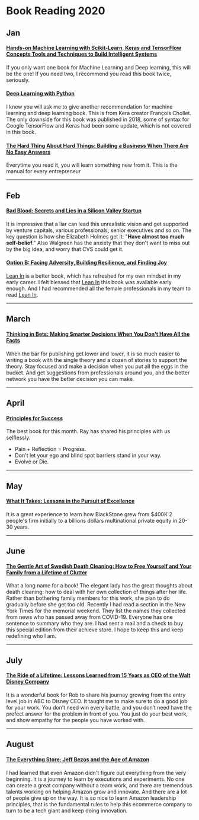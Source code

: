 # Book Reading 2020 #
## Jan ##
#### [Hands-on Machine Learning with Scikit-Learn, Keras and TensorFlow Concepts  Tools  and Techniques to Build Intelligent Systems](https://amzn.to/2Jq6PIo)

If you only want one book for Machine Learning and Deep learning, this will be the one! If you need two, I recommend you read this book twice, seriously. 

#### [Deep Learning with Python](https://amzn.to/3dJXzgj)

I knew you will ask me to give another recommendation for machine learning and deep learning book. This is from Kera creator François Chollet. The only downside for this book was published in 2018, some of syntax for Google TensorFlow and Keras had been some update, which is not covered in this book.

#### [The Hard Thing About Hard Things: Building a Business When There Are No Easy Answers](https://amzn.to/2wCMxJ2) 

Everytime you read it, you will learn something new from it. This is the manual for every entrepreneur

---
## Feb ##
#### [Bad Blood: Secrets and Lies in a Silicon Valley Startup](https://amzn.to/2ThUkUM)

It is impressive that a liar can lead this unrealistic vision and get supported by venture capitals, various professionals, senior executives and so on. The key question is how she Elizabeth Holmes get it: "**Have almost too much self-belief**." 
Also Walgreen has the anxiety that they don't want to miss out by the big idea, and worry that CVS could get it. 


#### [Option B: Facing Adversity, Building Resilience, and Finding Joy](https://amzn.to/2wOwd7P)

[Lean In](https://amzn.to/3atRkuW) is a better book, which has refreshed for my own mindset in my early career. I felt blessed that [Lean In](https://amzn.to/3atRkuW) this book was available early enough. And I had recommended all the female professionals in my team to read [Lean In](https://amzn.to/3atRkuW). 

---
## March ##

#### [Thinking in Bets: Making Smarter Decisions When You Don't Have All the Facts](https://amzn.to/344g36o)

When the bar for publishing get lower and lower, it is so much easier to writing a book with the single theory and a dozen of stories to support the theory. Stay focused and make a decision when you put all the eggs in the bucket. And get suggestions from professionals around you, and the better network you have the better decision you can make.

---

## April ##

#### [Principles for Success](https://amzn.to/2Kpo4Kc)

The best book for this month. Ray has shared his principles with us selflessly.
* Pain + Reflection = Progress.
* Don't let your ego and blind spot barriers stand in your way.
* Evolve or Die.


---

## May ##

#### [What It Takes: Lessons in the Pursuit of Excellence](https://www.amazon.com/What-Takes-Lessons-Pursuit-Excellence/dp/B07SFK156S/ref=sr_1_1?dchild=1&keywords=blackrock+ceo+lesson&qid=1589046628&sr=8-1)
It is a great experience to learn how BlackStone grew from $400K 2 people's firm initially to a billions dollars multinational private equity in 20-30 years. 


---

## June ##

#### [The Gentle Art of Swedish Death Cleaning: How to Free Yourself and Your Family from a Lifetime of Clutter](https://www.amazon.com/Gentle-Art-Swedish-Death-Cleaning/dp/1501173243/)
What a long name for a book! The elegant lady has the great thoughts about death cleaning: how to deal with her own collection of things after her life. Rather than bothering family members for this work, she plan to do gradually before she get too old. Recently I had read a section in the New York Times for the memorial weekend. They list the names they collected from news who has passed away from COVID-19. Everyone has one sentence to summary who they are. I had sent a mail and a check to buy this special edition from their achieve store. I hope to keep this and keep redefining who I am.


---

## July ##

#### [The Ride of a Lifetime: Lessons Learned from 15 Years as CEO of the Walt Disney Company](https://www.amazon.com/Ride-Lifetime-Lessons-Learned-Company/dp/0399592091/)
It is a wonderful book for Rob to share his journey growing from the entry level job in ABC to Disney CEO. It taught me to make sure to do a good job for your work. You don’t need win every battle, and you don’t need have the prefect answer for the problem in front of you. You just do your best work, and show empathy for the people you have worked  with.

---

## August ##

#### [The Everything Store: Jeff Bezos and the Age of Amazon](https://www.amazon.com/The-Everything-Store-Brad-Stone-audiobook/dp/B00FJFJOLC/)
I had learned that even Amazon didn't figure out everything from the very beginning. It is a journey to learn by executions and experiments. No one can create a great company without a team work, and there are tremendous talents working on helping Amazon grow and innovate. And there are a lot of people give up on the way. It is so nice to learn Amazon leadership principles, that is the fundamental rules to help this ecommerce company to turn to be a tech giant and keep doing innovation. 